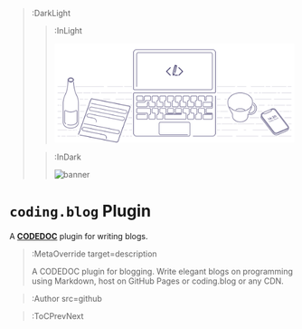 > :DarkLight
> > :InLight
> >
> > ![banner](/img/cb-banner.svg)
>
> > :InDark
> > 
> > ![banner](https://connect-platform.github.io/coding-blog-boilerplate/img/cb-banner-dark.svg)

# `coding.blog` Plugin

A [**CODEDOC**](https://codedoc.cc) plugin for writing blogs.

> :MetaOverride target=description
>
> A CODEDOC plugin for blogging. Write elegant blogs on programming using Markdown, host on GitHub Pages or coding.blog or any CDN.

> :Author src=github

> :ToCPrevNext